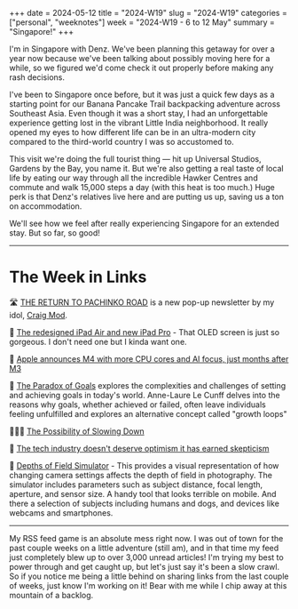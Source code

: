 +++
date = 2024-05-12
title = "2024-W19"
slug = "2024-W19"
categories = ["personal", "weeknotes"]
week = "2024-W19 - 6 to 12 May"
summary = "Singapore!"
+++

I'm in Singapore with Denz. We've been planning this getaway for over a year now because we've been talking about possibly moving here for a while, so we figured we'd come check it out properly before making any rash decisions.

I've been to Singapore once before, but it was just a quick few days as a starting point for our Banana Pancake Trail backpacking adventure across Southeast Asia. Even though it was a short stay, I had an unforgettable experience getting lost in the vibrant Little India neighborhood. It really opened my eyes to how different life can be in an ultra-modern city compared to the third-world country I was so accustomed to.

This visit we're doing the full tourist thing — hit up Universal Studios, Gardens by the Bay, you name it. But we're also getting a real taste of local life by eating our way through all the incredible Hawker Centres and commute and walk 15,000 steps a day (with this heat is too much.) Huge perk is that Denz's relatives live here and are putting us up, saving us a ton on accommodation.

We'll see how we feel after really experiencing Singapore for an extended stay. But so far, so good!

---

# The Week in Links

🛣️ [THE RETURN TO PACHINKO ROAD](https://craigmod.com/ridgeline/186/) is a new pop-up newsletter by my idol, [Craig Mod](https://craigmod.com).

📱 [The redesigned iPad Air and new iPad Pro](https://www.apple.com/ipad-pro) - That OLED screen is just so gorgeous. I don't need one but I kinda want one.

🍎 [Apple announces M4 with more CPU cores and AI focus, just months after M3](https://arstechnica.com/apple/2024/05/apple-announces-m4-with-more-cpu-cores-and-ai-focus-just-months-after-m3/)

🥅 [The Paradox of Goals](https://nesslabs.com/the-paradox-of-goals) explores the complexities and challenges of setting and achieving goals in today's world. Anne-Laure Le Cunff delves into the reasons why goals, whether achieved or failed, often leave individuals feeling unfulfilled and explores an alternative concept called "growth loops"

🧘🏼‍♂️ [The Possibility of Slowing Down](https://zenhabits.net/slow-retreat/)

🚧 [The tech industry doesn't deserve optimism it has earned skepticism](https://coryd.dev/posts/2024/the-tech-industry-doesnt-deserve-optimism-it-has-earned-skepticism/)

📸 [Depths of Field Simulator](https://jherr.github.io/depth-of-field/) - This provides a visual representation of how changing camera settings affects the depth of field in photography. The simulator includes parameters such as subject distance, focal length, aperture, and sensor size. A handy tool that looks terrible on mobile. And there a selection of subjects including humans and dogs, and devices like webcams and smartphones.

---

My RSS feed game is an absolute mess right now. I was out of town for the past couple weeks on a little adventure (still am), and in that time my feed just completely blew up to over 3,000 unread articles! I'm trying my best to power through and get caught up, but let's just say it's been a slow crawl. So if you notice me being a little behind on sharing links from the last couple of weeks, just know I'm working on it! Bear with me while I chip away at this mountain of a backlog.